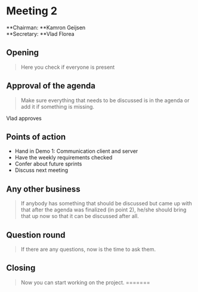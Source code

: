 # Meeting 2
**Chairman: **Kamron Geijsen  
**Secretary: **Vlad Florea  

## Opening


> Here you check if everyone is present



## Approval of the agenda

> Make sure everything that needs to be discussed is in the agenda or add it if something is missing.


Vlad approves

## Points of action

- Hand in Demo 1: Communication client and server
- Have the weekly requirements checked
- Confer about future sprints
- Discuss next meeting

## Any other business

> If anybody has something that should be discussed but came up with that after the agenda was finalized (in point 2), he/she should bring that up now so that it can be discussed after all.



## Question round

> If there are any questions, now is the time to ask them.



## Closing

> Now you can start working on the project.
=======